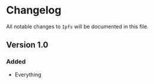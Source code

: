 # Changelog

All notable changes to `Ipfs` will be documented in this file.

## Version 1.0

### Added
- Everything
